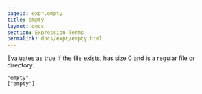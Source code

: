 ```yaml
---
pageid: expr.empty
title: empty
layout: docs
section: Expression Terms
permalink: docs/expr/empty.html
---
```


Evaluates as true if the file exists, has size 0 and is a regular file or
directory.

    "empty"
    ["empty"]


